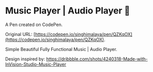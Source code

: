 # Music Player | Audio Player 🎵

A Pen created on CodePen.

Original URL: [https://codepen.io/singhimalaya/pen/QZKqOX](https://codepen.io/singhimalaya/pen/QZKqOX).

Simple Beautiful Fully Functional Music | Audio Player.

Design inspired by: https://dribbble.com/shots/4240318-Made-with-InVision-Studio-Music-Player
